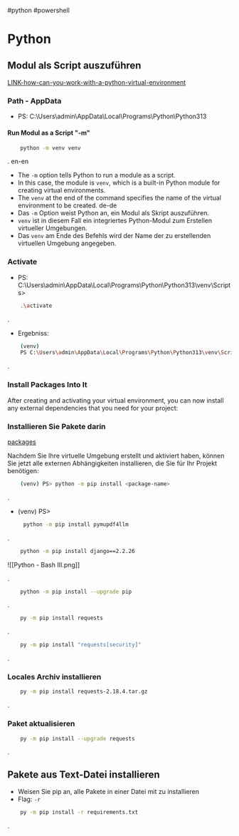 #python 
#powershell

# Python

## Modul als Script auszuführen

[LINK-how-can-you-work-with-a-python-virtual-environment](https://realpython.com/python-virtual-environments-a-primer/#how-can-you-work-with-a-python-virtual-environment)


### Path - AppData

- PS:   C:\Users\admin\AppData\Local\Programs\Python\Python313
#### Run Modul as a Script "-m"

```bash 
	python -m venv venv
```

.
en-en
- The `-m` option tells Python to run a module as a script.
- In this case, the module is `venv`, which is a built-in Python module for creating virtual environments.
- The `venv` at the end of the command specifies the name of the virtual environment to be created.
de-de
 - Das `-m` Option weist Python an, ein Modul als Skript auszuführen.
 - `venv` ist in diesem Fall ein integriertes Python-Modul zum Erstellen virtueller Umgebungen. 
 - Das `venv` am Ende des Befehls wird der Name der zu erstellenden virtuellen Umgebung angegeben.

### Activate 

- PS:   C:\Users\admin\AppData\Local\Programs\Python\Python313\venv\Scripts>
```bash 
	.\activate
```

.
- Ergebniss:
```bash
	(venv)
	PS C:\Users\admin\AppData\Local\Programs\Python\Python313\venv\Scripts>
```
.

### Install Packages Into It
 [](https://realpython.com/python-virtual-environments-a-primer/#install-packages-into-it "Permanent link")

After creating and activating your virtual environment, you can now install any external dependencies that you need for your project:

### Installieren Sie Pakete darin
 [packages](https://realpython.com/python-virtual-environments-a-primer/#install-packages-into-it "Permanente Verbindung")

Nachdem Sie Ihre virtuelle Umgebung erstellt und aktiviert haben, können Sie jetzt alle externen Abhängigkeiten installieren, die Sie für Ihr Projekt benötigen:


```bash
	(venv) PS> python -m pip install <package-name>
```

.
- (venv) PS>
```bash (venv) PS>
	 python -m pip install pymupdf4llm
```

.

```bash
	python -m pip install django==2.2.26
```

![[Python - Bash III.png]]

.

```bash
	python -m pip install --upgrade pip
```

.

```bash
	py -m pip install requests
```

.

```bash
	py -m pip install "requests[security]"
```

.
### Locales Archiv installieren

```bash
	py -m pip install requests-2.18.4.tar.gz
```
.

### Paket aktualisieren

```bash
	py -m pip install --upgrade requests
```
.

## Pakete aus Text-Datei installieren

- Weisen Sie pip an, alle Pakete in einer Datei mit zu installieren 
- Flag:  `-r`

```bash
	py -m pip install -r requirements.txt
```
.


